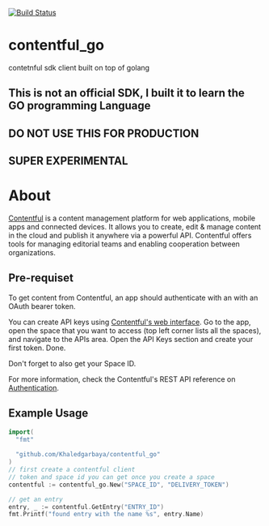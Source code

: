 [![Build Status](https://travis-ci.org/Khaledgarbaya/contentful.go.svg?branch=master)](https://travis-ci.org/Khaledgarbaya/contentful.go)
# contentful_go
contetnful sdk client built on top of golang

## This is not an official SDK, I built it to learn the GO programming Language

## DO NOT USE THIS FOR PRODUCTION 

## SUPER EXPERIMENTAL 

# About

[Contentful](https://www.contentful.com) is a content management platform for web applications, mobile apps and connected devices. It allows you to create, edit & manage content in the cloud and publish it anywhere via a powerful API. Contentful offers tools for managing editorial teams and enabling cooperation between organizations.

## Pre-requiset

To get content from Contentful, an app should authenticate with an with an OAuth bearer token.

You can create API keys using [Contentful's web interface](https://app.contentful.com). Go to the app, open the space that you want to access (top left corner lists all the spaces), and navigate to the APIs area. Open the API Keys section and create your first token. Done.

Don't forget to also get your Space ID.

For more information, check the Contentful's REST API reference on [Authentication](https://www.contentful.com/developers/docs/references/authentication/).

## Example Usage

```go
import(
  "fmt"
  
  "github.com/Khaledgarbaya/contentful_go"
)
// first create a contentful client
// token and space id you can get once you create a space 
contentful := contentful_go.New("SPACE_ID", "DELIVERY_TOKEN")

// get an entry 
entry, _ := contentful.GetEntry("ENTRY_ID")
fmt.Printf("found entry with the name %s", entry.Name)
```

